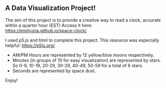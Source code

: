 ## A Data Visualization Project! ##
The aim of this project is to provide a creative way to read a clock, accurate within a quarter hour (EST)
Access it here: https://emiilyxiia.github.io/space-clock/

I used p5.js and html to complete this project. This resource was especially helpful: https://p5js.org/

- AM/PM Hours are represented by 12 yellow/blue moons respectively.
- Minutes (in groups of 10 for easy visualization) are represented by stars. So 0-9, 10-19, 20-29, 30-29, 40-49, 50-59 for a total of 6 stars.
- Seconds are represented by space dust.

Enjoy!
